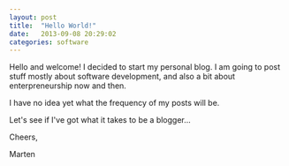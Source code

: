 ```yaml
---
layout: post
title:  "Hello World!"
date:   2013-09-08 20:29:02
categories: software
---
```


Hello and welcome! I decided to start my personal blog. I am going to post stuff mostly about software development, and also a bit about enterpreneurship now and then. 

I have no idea yet what the frequency of my posts will be. 

Let's see if I've got what it takes to be a blogger...

Cheers,

Marten